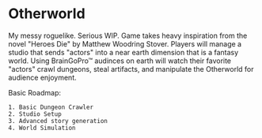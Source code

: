 # Otherworld
My messy roguelike. Serious WIP. Game takes heavy inspiration from the novel "Heroes Die" by Matthew Woodring Stover.
Players will manage a studio that sends "actors" into a near earth dimension that is a fantasy world. Using BrainGoPro™
audinces on earth will watch their favorite "actors" crawl dungeons, steal artifacts, and manipulate the Otherworld for
audience enjoyment.

Basic Roadmap:

    1. Basic Dungeon Crawler
    2. Studio Setup
    3. Advanced story generation
    4. World Simulation
